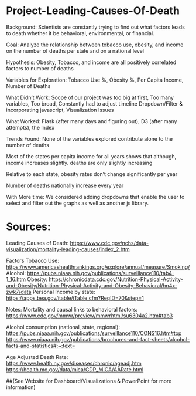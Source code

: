 # Project-Leading-Causes-Of-Death

Background: Scientists are constantly trying to find out what factors leads to death whether it be behavioral, environmental, or financial.

Goal: Analyze the relationship between tobacco use, obesity, and income on the number of deaths per state and on a national level

Hypothesis: Obesity, Tobacco, and income are all positively correlated factors to number of deaths

Variables for Exploration: Tobacco Use %, Obesity %, Per Capita Income, Number of Deaths 

What Didn’t Work:  Scope of our project was too big at first, Too many variables, Too broad, Constantly had to adjust timeline 
Dropdown/Filter & incorporating javascript, Visualization Issues

What Worked: Flask (after many days and figuring out), D3 (after many attempts), the Index 

Trends Found: 
None of the variables explored contribute alone to the number of deaths

Most of the states per capita income for all years shows that although, income increases slightly. deaths are only slightly increasing 

Relative to each state, obesity rates don’t change significantly per year

Number of deaths nationally increase every year

With More time: We considered adding dropdowns that enable the user to select and filter out the graphs as well as another js library. 

# Sources:

Leading Causes of Death:
https://www.cdc.gov/nchs/data-visualization/mortality-leading-causes/index_2.htm

Factors
Tobacco Use: https://www.americashealthrankings.org/explore/annual/measure/Smoking/
Alcohol: https://pubs.niaaa.nih.gov/publications/surveillance110/tab4-1_16.htm
Obesity: https://chronicdata.cdc.gov/Nutrition-Physical-Activity-and-Obesity/Nutrition-Physical-Activity-and-Obesity-Behavioral/hn4x-zwk7/data
Personal Income by state: https://apps.bea.gov/itable/iTable.cfm?ReqID=70&step=1

Notes:
Mortality and causal links to behavioral factors: https://www.cdc.gov/mmwr/preview/mmwrhtml/su6304a2.htm#tab3

Alcohol consumption (national, state, regional):
https://pubs.niaaa.nih.gov/publications/surveillance110/CONS16.htm#top
https://www.niaaa.nih.gov/publications/brochures-and-fact-sheets/alcohol-facts-and-statistics#:~:text=

Age Adjusted Death Rate:
https://www.health.ny.gov/diseases/chronic/ageadj.htm
https://health.mo.gov/data/mica/CDP_MICA/AARate.html



##(See Website for Dashboard/Visualizations & PowerPoint for more information)

